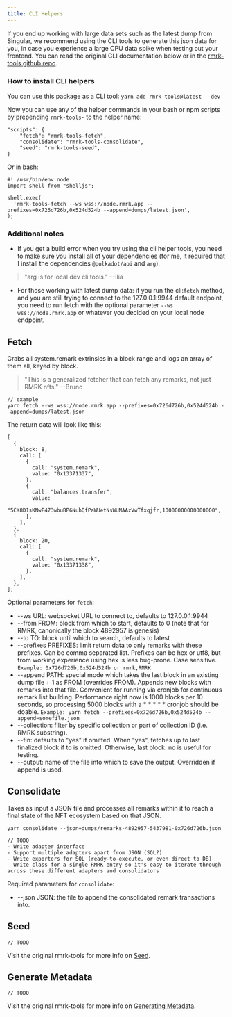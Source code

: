 ```yaml
---
title: CLI Helpers
---
```


If you end up working with large data sets such as the latest dump from Singular, we recommend using the CLI tools to generate this json data for you, in case you experience a large CPU data spike when testing out your frontend. You can read the original CLI documentation below or in the [rmrk-tools github repo](https://github.com/rmrk-team/rmrk-tools).

### How to install CLI helpers

You can use this package as a CLI tool: `yarn add rmrk-tools@latest --dev`

Now you can use any of the helper commands in your bash or npm scripts by prepending `rmrk-tools-` to the helper name:

```
"scripts": {
    "fetch": "rmrk-tools-fetch",
    "consolidate": "rmrk-tools-consolidate",
    "seed": "rmrk-tools-seed",
}
```

Or in bash:

```
#! /usr/bin/env node
import shell from "shelljs";

shell.exec(
  'rmrk-tools-fetch --ws wss://node.rmrk.app --prefixes=0x726d726b,0x524d524b --append=dumps/latest.json',
);
```

### Additional notes

- If you get a build error when you try using the cli helper tools, you need to make sure you install all of your dependencies (for me, it required that I install the dependencies `@polkadot/api` and `arg`).

> "arg is for local dev cli tools." --Ilia

- For those working with latest dump data: if you run the cli:`fetch` method, and you are still trying to connect to the 127.0.0.1:9944 default endpoint, you need to run fetch with the optional parameter `--ws wss://node.rmrk.app` or whatever you decided on your local node endpoint.

## Fetch

Grabs all system.remark extrinsics in a block range and logs an array of them all, keyed by block.

> "This is a generalized fetcher that can fetch any remarks, not just RMRK nfts." --Bruno

```
// example
yarn fetch --ws wss://node.rmrk.app --prefixes=0x726d726b,0x524d524b --append=dumps/latest.json
```

The return data will look like this:

```
[
  {
    block: 8,
    call: [
      {
        call: "system.remark",
        value: "0x13371337",
      },
      {
        call: "balances.transfer",
        value:
          "5CK8D1sKNwF473wbuBP6NuhQfPaWUetNsWUNAAzVwTfxqjfr,10000000000000000",
      },
    ],
  },
  {
    block: 20,
    call: [
      {
        call: "system.remark",
        value: "0x13371338",
      },
    ],
  },
];
```

Optional parameters for `fetch`:

- --ws URL: websocket URL to connect to, defaults to 127.0.0.1:9944
- --from FROM: block from which to start, defaults to 0 (note that for RMRK, canonically the block 4892957 is genesis)
- --to TO: block until which to search, defaults to latest
- --prefixes PREFIXES: limit return data to only remarks with these prefixes. Can be comma separated list. Prefixes can be hex or utf8, but from working experience using hex is less bug-prone. Case sensitive. `Example: 0x726d726b,0x524d524b or rmrk,RMRK`
- --append PATH: special mode which takes the last block in an existing dump file + 1 as FROM (overrides FROM). Appends new blocks with remarks into that file. Convenient for running via cronjob for continuous remark list building. Performance right now is 1000 blocks per 10 seconds, so processing 5000 blocks with a \* \* \* \* \* cronjob should be doable. `Example: yarn fetch --prefixes=0x726d726b,0x524d524b --append=somefile.json`
- --collection: filter by specific collection or part of collection ID (i.e. RMRK substring).
- --fin: defaults to "yes" if omitted. When "yes", fetches up to last finalized block if to is omitted. Otherwise, last block. no is useful for testing.
- --output: name of the file into which to save the output. Overridden if append is used.

## Consolidate

Takes as input a JSON file and processes all remarks within it to reach a final state of the NFT ecosystem based on that JSON.

`yarn consolidate --json=dumps/remarks-4892957-5437981-0x726d726b.json`

```
// TODO
- Write adapter interface
- Support multiple adapters apart from JSON (SQL?)
- Write exporters for SQL (ready-to-execute, or even direct to DB)
- Write class for a single RMRK entry so it's easy to iterate through across these different adapters and consolidators
```

Required parameters for `consolidate`:

- --json JSON: the file to append the consolidated remark transactions into.

## Seed

`// TODO`

Visit the original rmrk-tools for more info on [Seed](https://github.com/rmrk-team/rmrk-tools#seed).

## Generate Metadata

`// TODO`

Visit the original rmrk-tools for more info on [Generating Metadata](https://github.com/rmrk-team/rmrk-tools#generate-metadata).

